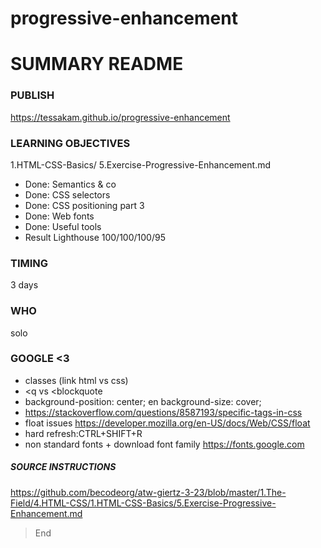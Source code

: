 # progressive-enhancement

# SUMMARY README

### PUBLISH
https://tessakam.github.io/progressive-enhancement

### LEARNING OBJECTIVES
1.HTML-CSS-Basics/ 5.Exercise-Progressive-Enhancement.md

* Done: Semantics & co
* Done: CSS selectors
* Done: CSS positioning part 3
* Done: Web fonts
* Done: Useful tools
* Result Lighthouse 100/100/100/95

### TIMING
3 days

### WHO
solo

### GOOGLE <3
* classes (link html vs css)
* <q vs <blockquote
* background-position: center; en background-size: cover;
* https://stackoverflow.com/questions/8587193/specific-tags-in-css
* float issues https://developer.mozilla.org/en-US/docs/Web/CSS/float
* hard refresh:CTRL+SHIFT+R
* non standard fonts + download font family https://fonts.google.com

##### SOURCE INSTRUCTIONS
https://github.com/becodeorg/atw-giertz-3-23/blob/master/1.The-Field/4.HTML-CSS/1.HTML-CSS-Basics/5.Exercise-Progressive-Enhancement.md

    
> End
